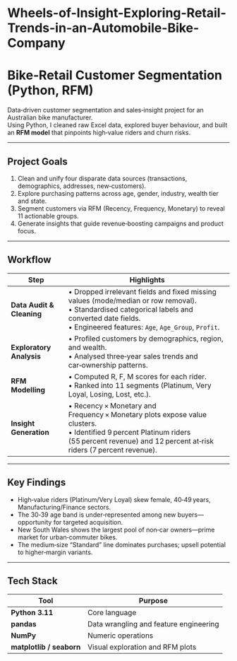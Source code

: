 # Wheels-of-Insight-Exploring-Retail-Trends-in-an-Automobile-Bike-Company
# Bike‑Retail Customer Segmentation (Python, RFM)

Data‑driven customer segmentation and sales‑insight project for an Australian bike manufacturer.  
Using Python, I cleaned raw Excel data, explored buyer behaviour, and built an **RFM model** that pinpoints high‑value riders and churn risks.

---

## Project Goals

1. Clean and unify four disparate data sources (transactions, demographics, addresses, new‑customers).  
2. Explore purchasing patterns across age, gender, industry, wealth tier and state.  
3. Segment customers via RFM (Recency, Frequency, Monetary) to reveal 11 actionable groups.  
4. Generate insights that guide revenue‑boosting campaigns and product focus.

---

## Workflow

| Step | Highlights |
|------|------------|
| **Data Audit & Cleaning** | • Dropped irrelevant fields and fixed missing values (mode/median or row removal).<br>• Standardised categorical labels and converted date fields.<br>• Engineered features: `Age`, `Age_Group`, `Profit`. |
| **Exploratory Analysis** | • Profiled customers by demographics, region, and wealth.<br>• Analysed three‑year sales trends and car‑ownership patterns. |
| **RFM Modelling** | • Computed R, F, M scores for each rider.<br>• Ranked into 11 segments (Platinum, Very Loyal, Losing, Lost, etc.). |
| **Insight Generation** | • Recency × Monetary and Frequency × Monetary plots expose value clusters.<br>• Identified 9 percent Platinum riders (55 percent revenue) and 12 percent at‑risk riders (7 percent revenue). |

---

## Key Findings

* High‑value riders (Platinum/Very Loyal) skew female, 40‑49 years, Manufacturing/Finance sectors.  
* The 30‑39 age band is under‑represented among new buyers—opportunity for targeted acquisition.  
* New South Wales shows the largest pool of non‑car owners—prime market for urban‑commuter bikes.  
* The medium‑size “Standard” line dominates purchases; upsell potential to higher‑margin variants.  

---

## Tech Stack

| Tool | Purpose |
|------|---------|
| **Python 3.11** | Core language |
| **pandas** | Data wrangling and feature engineering |
| **NumPy** | Numeric operations |
| **matplotlib / seaborn** | Visual exploration and RFM plots |



